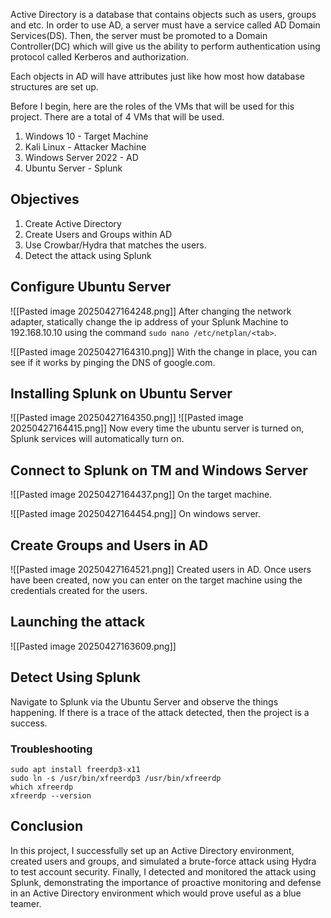 Active Directory is a database that contains objects such as users, groups and etc. In order to use AD, a server must have a service called AD Domain Services(DS). Then, the server must be promoted to a Domain Controller(DC) which will give us the ability to perform authentication using protocol called Kerberos and authorization. 

Each objects in AD will have attributes just like how most how database structures are set up. 

Before I begin, here are the roles of the VMs that will be used for this project. There are a total of 4 VMs that will be used.
1. Windows 10 - Target Machine
2. Kali Linux - Attacker Machine
3. Windows Server 2022 - AD
4. Ubuntu Server - Splunk
## Objectives
1) Create Active Directory
2) Create Users and Groups within AD
3) Use Crowbar/Hydra that matches the users.
4) Detect the attack using Splunk

## Configure Ubuntu Server
![[Pasted image 20250427164248.png]]
After changing the network adapter, statically change the ip address of your Splunk Machine to 192.168.10.10 using the command `sudo nano /etc/netplan/<tab>`.

![[Pasted image 20250427164310.png]]
With the change in place, you can see if it works by pinging the DNS of google.com.

## Installing Splunk on Ubuntu Server

![[Pasted image 20250427164350.png]]
![[Pasted image 20250427164415.png]]
Now every time the ubuntu server is turned on, Splunk services will automatically turn on.
## Connect to Splunk on TM and Windows Server

![[Pasted image 20250427164437.png]]
On the target machine.


![[Pasted image 20250427164454.png]]
On windows server.

## Create Groups and Users in AD
![[Pasted image 20250427164521.png]]
Created users in AD. Once users have been created, now you can enter on the target machine using the credentials created for the users.

## Launching the attack
![[Pasted image 20250427163609.png]]

## Detect Using Splunk
Navigate to Splunk via the Ubuntu Server and observe the things happening. If there is a trace of the attack detected, then the project is a success.
### Troubleshooting

```
sudo apt install freerdp3-x11
sudo ln -s /usr/bin/xfreerdp3 /usr/bin/xfreerdp
which xfreerdp
xfreerdp --version
```

## Conclusion
In this project, I successfully set up an Active Directory environment, created users and groups, and simulated a brute-force attack using Hydra to test account security. Finally, I detected and monitored the attack using Splunk, demonstrating the importance of proactive monitoring and defense in an Active Directory environment which would prove useful as a blue teamer.
